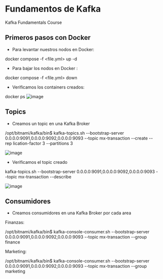 # Fundamentos de Kafka
Kafka Fundamentals Course

## Primeros pasos con Docker
- Para levantar nuestros nodos en Docker:

docker compose -f <file.yml> up -d

- Para bajar los nodos en Docker :

docker compose -f <file.yml> down
 
 - Verificamos los containers creados:

docker ps
![image](https://user-images.githubusercontent.com/8194954/166873561-e2a28b37-35b9-4f65-a40c-86f8aa820899.png)

## Topics

- Creamos un topic en una Kafka Broker

/opt/bitnami/kafka/bin$ kafka-topics.sh --bootstrap-server 0.0.0.0:9091,0.0.0.0:9092,0.0.0.0:9093 --topic mx-transaction --create --rep
lication-factor 3 --partitions 3

![image](https://user-images.githubusercontent.com/8194954/166873387-d8a78854-cbd0-4f0d-ab36-f13a6fd9ca9f.png)

- Verificamos el topic creado
 
 kafka-topics.sh --bootstrap-server 0.0.0.0:9091,0.0.0.0:9092,0.0.0.0:9093 --topic mx-transaction --describe
 
![image](https://user-images.githubusercontent.com/8194954/166874062-731c59fc-5d9b-4286-a30f-5c74d1c5bf8a.png)

## Consumidores

- Creamos consumidores en una Kafka Broker por cada area

Finanzas:

/opt/bitnami/kafka/bin$ kafka-console-consumer.sh --bootstrap-server 0.0.0.0:9091,0.0.0.0:9092,0.0.0.0:9093 --topic mx-transaction --group finance

Marketing:

/opt/bitnami/kafka/bin$ kafka-console-consumer.sh --bootstrap-server 0.0.0.0:9091,0.0.0.0:9092,0.0.0.0:9093 --topic mx-transaction --group marketing
